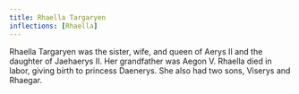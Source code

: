 ```yaml
---
title: Rhaella Targaryen
inflections: [Rhaella]
---
```


Rhaella Targaryen was the sister, wife, and queen of Aerys II and the daughter of Jaehaerys II. Her grandfather was Aegon V. Rhaella died in labor, giving birth to princess Daenerys. She also had two sons, Viserys and Rhaegar.


